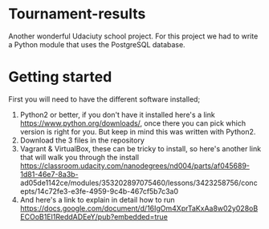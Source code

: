 # Tournament-results
Another wonderful Udaciuty school project. For this project we had to write a Python module that uses the PostgreSQL database.

# Getting started
First you will need to have the different software installed;
1. Python2 or better, if you don't have it installed here's a link https://www.python.org/downloads/,
  once there you can pick which version is right for you. But keep in mind this was written with Python2.
2. Download the 3 files in the repository
3. Vagrant & VirtualBox, these can be tricky to install, so here's another link that will walk you through
  the install https://classroom.udacity.com/nanodegrees/nd004/parts/af045689-1d81-46e7-8a3b-     ad05de1142ce/modules/353202897075460/lessons/3423258756/concepts/14c72fe3-e3fe-4959-9c4b-467cf5b7c3a0
4. And here's a link to explain in detail how to run https://docs.google.com/document/d/16IgOm4XprTaKxAa8w02y028oBECOoB1EI1ReddADEeY/pub?embedded=true
